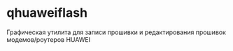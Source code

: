 # qhuaweiflash
Графическая утилита для записи прошивки и редактирования прошивок модемов/роутеров HUAWEI
